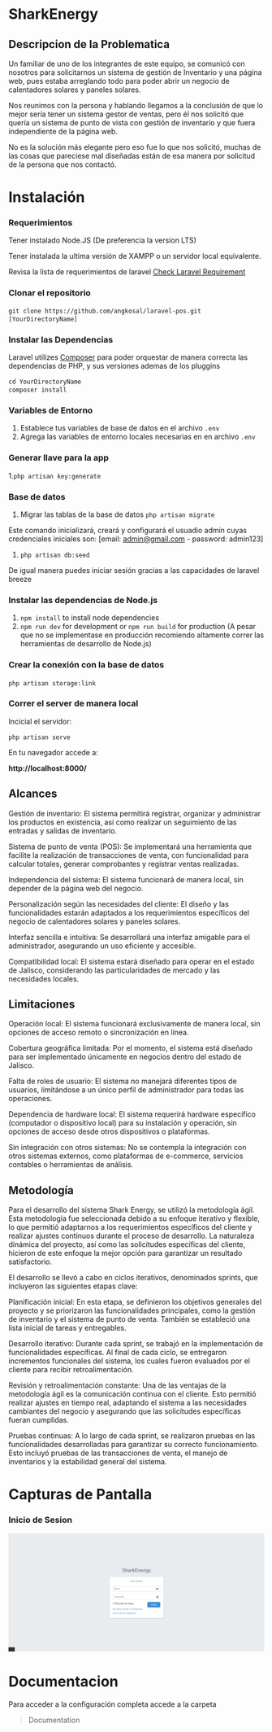 # SharkEnergy

## Descripcion de la Problematica

Un familiar de uno de los integrantes de este equipo, se comunicó con nosotros para solicitarnos un sistema de gestión de Inventario y una página web, pues estaba arreglando todo para poder abrir un negocio de calentadores solares y paneles solares.

Nos reunimos con la persona y hablando llegamos a la conclusión de que lo mejor sería tener un sistema gestor de ventas, pero él nos solicitó que quería un sistema de punto de vista con gestión de inventario y que fuera independiente de la página web.

No es la solución más elegante pero eso fue lo que nos solicitó, muchas de las cosas que pareciese mal diseñadas están de esa manera por solicitud de la persona que nos contactó.

# Instalación

### Requerimientos

Tener instalado Node.JS (De preferencia la version LTS)

Tener instalada la ultima versión de XAMPP o un servidor local equivalente.

Revisa la lista de requerimientos de laravel [Check Laravel Requirement](https://laravel.com/docs/10.x/deployment#server-requirements)

### Clonar el repositorio

    git clone https://github.com/angkosal/laravel-pos.git [YourDirectoryName]

### Instalar las Dependencias

Laravel utilizes [Composer](https://getcomposer.org/) para poder orquestar de manera correcta las dependencias de PHP, y sus versiones ademas de los pluggins

    cd YourDirectoryName
    composer install

### Variables de Entorno

1. Establece tus variables de base de datos en el archivo `.env`
1. Agrega las variables de entorno locales necesarias en en archivo `.env`

### Generar llave para la app
 
 1.`php artisan key:generate` 

### Base de datos

1. Migrar las tablas de la base de datos `php artisan migrate`

Este comando inicializará, creará y configurará el usuadio admin cuyas credenciales iniciales son: [email: admin@gmail.com - password: admin123]

1. `php artisan db:seed`

De igual manera puedes iniciar sesión gracias a las capacidades de laravel breeze

### Instalar las dependencias de Node.js

1. `npm install` to install node dependencies
2. `npm run dev` for development or `npm run build` for production (A pesar que no se implementase en producción recomiendo altamente correr las herramientas de desarrollo de Node.js)

### Crear la conexión con la base de datos

`php artisan storage:link`

### Correr el server de manera local

Incicial el servidor:

```
php artisan serve
```
En tu navegador accede a:

**http://localhost:8000/**

## Alcances

Gestión de inventario: El sistema permitirá registrar, organizar y administrar los productos en existencia, así como realizar un seguimiento de las entradas y salidas de inventario.

Sistema de punto de venta (POS): Se implementará una herramienta que facilite la realización de transacciones de venta, con funcionalidad para calcular totales, generar comprobantes y registrar ventas realizadas.

Independencia del sistema: El sistema funcionará de manera local, sin depender de la página web del negocio.

Personalización según las necesidades del cliente: El diseño y las funcionalidades estarán adaptados a los requerimientos específicos del negocio de calentadores solares y paneles solares.

Interfaz sencilla e intuitiva: Se desarrollará una interfaz amigable para el administrador, asegurando un uso eficiente y accesible.

Compatibilidad local: El sistema estará diseñado para operar en el estado de Jalisco, considerando las particularidades de mercado y las necesidades locales.

## Limitaciones

Operación local: El sistema funcionará exclusivamente de manera local, sin opciones de acceso remoto o sincronización en línea.

Cobertura geográfica limitada: Por el momento, el sistema está diseñado para ser implementado únicamente en negocios dentro del estado de Jalisco.

Falta de roles de usuario: El sistema no manejará diferentes tipos de usuarios, limitándose a un único perfil de administrador para todas las operaciones.

Dependencia de hardware local: El sistema requerirá hardware específico (computador o dispositivo local) para su instalación y operación, sin opciones de acceso desde otros dispositivos o plataformas.

Sin integración con otros sistemas: No se contempla la integración con otros sistemas externos, como plataformas de e-commerce, servicios contables o herramientas de análisis.

## Metodología

Para el desarrollo del sistema Shark Energy, se utilizó la metodología ágil. Esta metodología fue seleccionada debido a su enfoque iterativo y flexible, lo que permitió adaptarnos a los requerimientos específicos del cliente y realizar ajustes continuos durante el proceso de desarrollo. La naturaleza dinámica del proyecto, así como las solicitudes específicas del cliente, hicieron de este enfoque la mejor opción para garantizar un resultado satisfactorio.

El desarrollo se llevó a cabo en ciclos iterativos, denominados sprints, que incluyeron las siguientes etapas clave:

Planificación inicial: En esta etapa, se definieron los objetivos generales del proyecto y se priorizaron las funcionalidades principales, como la gestión de inventario y el sistema de punto de venta. También se estableció una lista inicial de tareas y entregables.

Desarrollo iterativo: Durante cada sprint, se trabajó en la implementación de funcionalidades específicas. Al final de cada ciclo, se entregaron incrementos funcionales del sistema, los cuales fueron evaluados por el cliente para recibir retroalimentación.

Revisión y retroalimentación constante: Una de las ventajas de la metodología ágil es la comunicación continua con el cliente. Esto permitió realizar ajustes en tiempo real, adaptando el sistema a las necesidades cambiantes del negocio y asegurando que las solicitudes específicas fueran cumplidas.

Pruebas continuas: A lo largo de cada sprint, se realizaron pruebas en las funcionalidades desarrolladas para garantizar su correcto funcionamiento. Esto incluyó pruebas de las transacciones de venta, el manejo de inventarios y la estabilidad general del sistema.

# Capturas de Pantalla

### Inicio de Sesion

![Login del Sistema](/screenshots/Login.PNG)

# Documentacion

Para acceder a la configuración completa accede a la carpeta 

> Documentation
